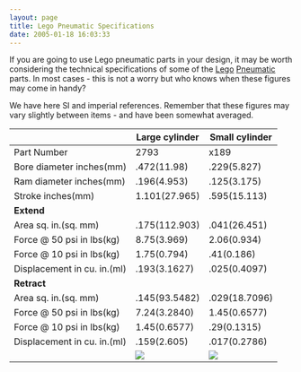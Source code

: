 ```yaml
---
layout: page
title: Lego Pneumatic Specifications
date: 2005-01-18 16:03:33
---
```

<p>If you are going to use Lego pneumatic parts in your design, it may be worth considering the technical specifications of some of the <a class="wiki" href="/wiki/lego.html" title="The best known construction toy">Lego</a> <a class="wiki" href="/wiki/pneumatic.html" title="Use of air to operate and power actuators">Pneumatic</a> parts. In most cases - this is not a worry but who knows when these figures may come in handy?
</p>
<p>We have here SI and imperial references. Remember that these figures may vary slightly between items - and have been somewhat averaged.
</p>
<table class="normal" id="fancytable_1"> <thead> <tr> <th></th> <th> Large cylinder </th> <th> Small cylinder</th> </tr> </thead> <tbody> <tr> <td class="odd">Part Number </td> <td class="odd"> 2793 </td> <td class="odd"> x189</td> </tr> <tr> <td class="even">Bore diameter inches(mm) </td> <td class="even"> .472(11.98) </td> <td class="even"> .229(5.827)</td> </tr> <tr> <td class="odd">Ram diameter inches(mm) </td> <td class="odd"> .196(4.953) </td> <td class="odd"> .125(3.175)</td> </tr> <tr> <td class="even">Stroke inches(mm) </td> <td class="even"> 1.101(27.965) </td> <td class="even"> .595(15.113)</td> </tr> <tr> <td class="odd"><strong>Extend</strong></td> </tr> <tr> <td class="even">Area sq. in.(sq. mm) </td> <td class="even"> .175(112.903) </td> <td class="even"> .041(26.451)</td> </tr> <tr> <td class="odd">Force @ 50 psi in lbs(kg) </td> <td class="odd"> 8.75(3.969) </td> <td class="odd"> 2.06(0.934)</td> </tr> <tr> <td class="even">Force @ 10 psi in lbs(kg) </td> <td class="even"> 1.75(0.794) </td> <td class="even"> .41(0.186)</td> </tr> <tr> <td class="odd">Displacement in cu. in.(ml) </td> <td class="odd"> .193(3.1627) </td> <td class="odd"> .025(0.4097)</td> </tr> <tr> <td class="even"><strong>Retract</strong></td> </tr> <tr> <td class="odd">Area sq. in.(sq. mm) </td> <td class="odd"> .145(93.5482) </td> <td class="odd"> .029(18.7096)</td> </tr> <tr> <td class="even">Force @ 50 psi in lbs(kg) </td> <td class="even"> 7.24(3.2840) </td> <td class="even"> 1.45(0.6577)</td> </tr> <tr> <td class="odd">Force @ 10 psi in lbs(kg) </td> <td class="odd"> 1.45(0.6577) </td> <td class="odd"> .29(0.1315)</td> </tr> <tr> <td class="even">Displacement in cu. in.(ml) </td> <td class="even"> .159(2.605) </td> <td class="even"> .017(0.2786)</td> </tr> <tr> <td class="odd"></td> <td class="odd"> <a class="internal" href="browseimage151"> <img class="img-responsive" src="image151&amp;thumb=1"/> </a> </td> <td class="odd"> <a class="internal" href="browseimage152"> <img class="img-responsive" src="image152&amp;thumb=1"/> </a> </td> </tr> </tbody> </table>
